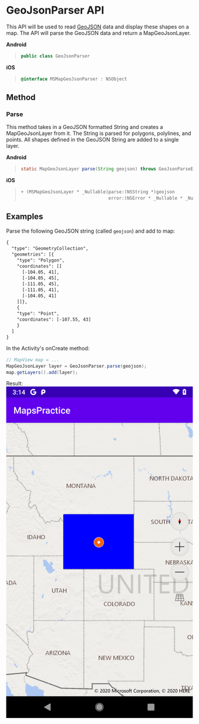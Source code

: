 

# GeoJsonParser API

This API will be used to read [GeoJSON](https://geojson.org/) data and display these shapes on a map. The API will parse the GeoJSON data and return a MapGeoJsonLayer.

**Android**

>```Java
> public class GeoJsonParser
>```

**iOS**

>```objectivec
> @interface MSMapGeoJsonParser : NSObject
> ```

## Method

### Parse

This method takes in a GeoJSON formatted String and creates a MapGeoJsonLayer from it. The String is parsed for polygons, polylines, and points. All shapes defined in the GeoJSON String are added to a single layer.

**Android**

>```Java
>static MapGeoJsonLayer parse(String geojson) throws GeoJsonParseException
>```

**iOS**

>```objectivec
> + (MSMapGeoJsonLayer * _Nullable)parse:(NSString *)geojson 
>                                  error:(NSError * _Nullable * _Nullable)error
> ```

## Examples

Parse the following GeoJSON string (called `geojson`) and add to map:
```
{
  "type": "GeometryCollection",
  "geometries": [{
    "type": "Polygon",
    "coordinates": [[
      [-104.05, 41],
      [-104.05, 45],
      [-111.05, 45],
      [-111.05, 41],
      [-104.05, 41]
    ]]},
    {
    "type": "Point",
    "coordinates": [-107.55, 43]
    }
  ]
}
```

In the Activity's onCreate method:

```Java
// MapView map = ...
MapGeoJsonLayer layer = GeoJsonParser.parse(geojson);
map.getLayers().add(layer);
```


Result: 
![Default styling](https://github.com/microsoft/BingMapsNativeModules/blob/master/documentation/defaultStyle.png?raw=true)

